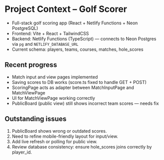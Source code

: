 # Project Context – Golf Scorer

- Full-stack golf scoring app (React + Netlify Functions + Neon PostgreSQL)
- Frontend: Vite + React + TailwindCSS
- Backend: Netlify Functions (TypeScript) — connects to Neon Postgres via `pg` and `NETLIFY_DATABASE_URL`
- Current schema: players, teams, courses, matches, hole_scores

## Recent progress
- Match input and view pages implemented
- Saving scores to DB works (score.ts fixed to handle GET + POST)
- ScoringPage acts as adapter between MatchInputPage and MatchViewPage
- UI for MatchViewPage working correctly
- PublicBoard (public view) still shows incorrect team scores — needs fix

## Outstanding issues
1. PublicBoard shows wrong or outdated scores.
2. Need to refine mobile-friendly layout for input/view.
3. Add live refresh or polling for public view.
4. Review database consistency: ensure hole_scores joins correctly by player_id.
